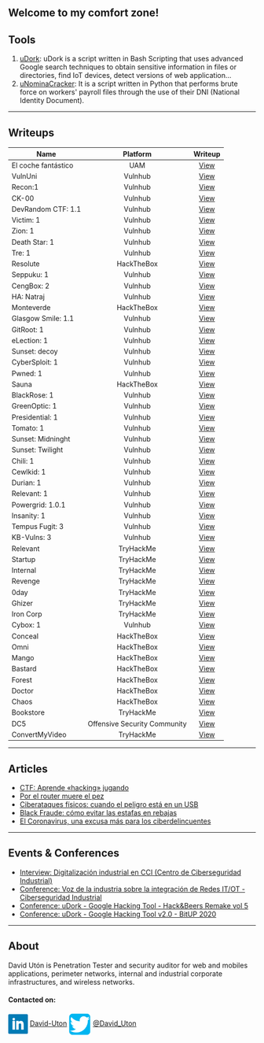 ## Welcome to my comfort zone!

## Tools
1. [uDork](https://github.com/m3n0sd0n4ld/uDork):
uDork is a script written in Bash Scripting that uses advanced Google search techniques to obtain sensitive information in files or directories, find IoT devices, detect versions of web application… 
2. [uNominaCracker](https://github.com/m3n0sd0n4ld/uNominaCracker): It is a script written in Python that performs brute force on workers' payroll files through the use of their DNI (National Identity Document).

---
## Writeups

| Name | Platform | Writeup |
| --- | :---: | :---: |
| El coche fantástico | UAM | [View](https://github.com/m3n0sd0n4ld/writeups/blob/master/pdfs/UAM%20-%20El%20coche%20fant%C3%A1stico%20-%20Episodio%201.pdf) |
| VulnUni | Vulnhub | [View](https://github.com/m3n0sd0n4ld/writeups/blob/master/pdfs/VulnUni%20-%20vulnhub.pdf) |
| Recon:1 | Vulnhub | [View](https://github.com/m3n0sd0n4ld/writeups/blob/master/pdfs/Recon-1%20-%20vulnhub.pdf) |
| CK-00 | Vulnhub | [View](https://github.com/m3n0sd0n4ld/writeups/blob/master/pdfs/CK-00%20-%20vulnhub.pdf) |
| DevRandom CTF: 1.1 | Vulnhub | [View](https://github.com/m3n0sd0n4ld/writeups/blob/master/pdfs/DevRandom%20CTF%201.1-%20vulnhub.pdf) |
| Victim: 1 | Vulnhub | [View](https://github.com/m3n0sd0n4ld/writeups/blob/master/pdfs/Victim-1%20-%20vulnhub.pdf) |
| Zion: 1 | Vulnhub | [View](https://github.com/m3n0sd0n4ld/writeups/blob/master/pdfs/Zion-1%20-%20vulnhub.pdf) |
| Death Star: 1 | Vulnhub | [View](https://github.com/m3n0sd0n4ld/writeups/blob/master/pdfs/Death%20Star-1%20-%20vulnhub.pdf) |
| Tre: 1 | Vulnhub | [View](https://github.com/m3n0sd0n4ld/writeups/blob/master/pdfs/Tre-1%20-%20vulnhub.pdf) |
| Resolute | HackTheBox | [View](https://github.com/m3n0sd0n4ld/writeups/blob/master/pdfs/Resolute%20-%20hackthebox.pdf) |
| Seppuku: 1 | Vulnhub | [View](https://github.com/m3n0sd0n4ld/writeups/blob/master/pdfs/Seppuku-1%20-%20vulnhub.pdf) |
| CengBox: 2 | Vulnhub | [View](https://github.com/m3n0sd0n4ld/writeups/blob/master/pdfs/CengBox-2%20-%20vulnhub.pdf) |
| HA: Natraj | Vulnhub | [View](https://www.hackingarticles.in/ha-natraj-vulnhub-walkthrough/) |
| Monteverde | HackTheBox | [View](https://www.hackingarticles.in/hack-the-box-monteverde-walkthrough/) |
| Glasgow Smile: 1.1 | Vulnhub | [View](https://www.hackingarticles.in/glasgow-smile-1-1-vulnhub-walkthrough/) |
| GitRoot: 1 | Vulnhub | [View](https://www.hackingarticles.in/gitroot-1-vulnhub-walkthrough/) |
| eLection: 1 | Vulnhub | [View](https://www.hackingarticles.in/election-1-vulnhub-walkthorugh/) |
| Sunset: decoy | Vulnhub | [View](https://www.hackingarticles.in/sunset-decoy-vulnhub-walkthrough/) |
| CyberSploit: 1 | Vulnhub | [View](https://www.hackingarticles.in/cybersploit-1-vulnhub-walkthrough/) |
| Pwned: 1 | Vulnhub | [View](https://www.hackingarticles.in/pwned-1-vulnhub-walkthorugh/) |
| Sauna | HackTheBox | [View](https://www.hackingarticles.in/hackthebox-sauna-walkthrough/) |
| BlackRose: 1 | Vulnhub | [View](https://www.hackingarticles.in/blackrose-1-vulnhub-walkthrough/) |
| GreenOptic: 1 | Vulnhub | [View](https://www.hackingarticles.in/greenoptic-1-vulnhub-walkthrough/)
| Presidential: 1 | Vulnhub | [View](https://www.hackingarticles.in/presidential-1-vulnhub-walkthrough/) |
| Tomato: 1 | Vulnhub | [View](https://www.hackingarticles.in/tomato-1-vulnhub-walkthrough/) |
| Sunset: Midninght | Vulnhub | [View](https://www.hackingarticles.in/sunset-midnight-vulnhub-walkthrough/) |
| Sunset: Twilight | Vulnhub | [View](https://www.hackingarticles.in/sunset-twilight-vulnhub-walkthrough/) |
| Chili: 1 | Vulnhub | [View](https://www.hackingarticles.in/chili-1-vulnhub-walkthrough/) |
| Cewlkid: 1 | Vulnhub | [View](https://www.hackingarticles.in/cewlkid-1-vulnhub-walkthrough/) |
| Durian: 1 | Vulnhub | [View](https://www.hackingarticles.in/durian-1-vulnhub-walkthrough/) |
| Relevant: 1 | Vulnhub | [View](https://www.hackingarticles.in/relevant-1-vulnhub-walkthrough/) |
| Powergrid: 1.0.1 | Vulnhub | [View](https://www.hackingarticles.in/powergrid-1-0-1-vulnhub-walkthrough/) |
| Insanity: 1 | Vulnhub | [View](https://www.hackingarticles.in/insanity-1-vulnhub-walkthrough/) |
| Tempus Fugit: 3 | Vulnhub | [View](https://www.hackingarticles.in/tempus-fugit-3-vulnhub-walkthrough/) |
| KB-Vulns: 3 | Vulnhub | [View](https://www.hackingarticles.in/kb-vuln-3-vulnhub-walkthrough/) |
| Relevant | TryHackMe | [View](https://www.hackingarticles.in/relevant-tryhackme-walkthrough/) |
| Startup | TryHackMe | [View](https://www.hackingarticles.in/startup-tryhackme-walkthrough/) |
| Internal | TryHackMe | [View](https://www.hackingarticles.in/internal-tryhackme-walkthrough/) |
| Revenge | TryHackMe | [View](https://www.hackingarticles.in/revenge-tryhackme-walkthrough/) |
| 0day | TryHackMe | [View](https://www.hackingarticles.in/0day-tryhackme-walkthrough/) |
| Ghizer | TryHackMe | [View](https://www.hackingarticles.in/ghizer-tryhackme-walkthrough/) |
| Iron Corp | TryHackMe | [View](https://www.hackingarticles.in/iron-corp-tryhackme-walkthrough/) |
| Cybox: 1 | Vulnhub | [View](https://www.hackingarticles.in/cybox-1-vulnhub-walkthrough/) |
| Conceal | HackTheBox | [View](https://www.hackingarticles.in/conceal-hackthebox-walkthrough/) |
| Omni | HackTheBox | [View](https://www.hackingarticles.in/omni-hackthebox-walkthrough/) |
| Mango | HackTheBox | [View](https://www.hackingarticles.in/mango-hackthebox-walkthrough/) |
| Bastard | HackTheBox | [View](https://www.hackingarticles.in/bastard-hackthebox-walkthrough/) |
| Forest | HackTheBox | [View](https://www.hackingarticles.in/forest-hackthebox-walkthrough/) |
| Doctor | HackTheBox | [View](https://www.hackingarticles.in/doctor-hackthebox-walkthrough/) |
| Chaos | HackTheBox | [View](https://www.hackingarticles.in/chaos-hackthebox-walkthrough/) |
| Bookstore | TryHackMe | [View](https://m3n0sd0n4ld.github.io/thm/Bookstore/) |
| DC5 | Offensive Security Community | [View](https://m3n0sd0n4ld.github.io/OSC/DC5/) |
| ConvertMyVideo | TryHackMe | [View](https://m3n0sd0n4ld.github.io/thm/ConvertMyVideo/) |

---
## Articles
* [CTF: Aprende «hacking» jugando](https://www.sothis.tech/capture-the-flag-aprende-hacking-jugando/)
* [Por el router muere el pez](https://www.sothis.tech/por-el-router-muere-el-pez/)
* [Ciberataques físicos: cuando el peligro está en un USB](https://www.sothis.tech/sistemas-de-control-industrial/)
* [Black Fraude: cómo evitar las estafas en rebajas](https://www.sothis.tech/black-fraude-como-evitar-las-estafas-en-rebajas/)
* [El Coronavirus, una excusa más para los ciberdelincuentes](https://www.sothis.tech/ciberseguridad-aplicada-al-coronavirus/)

---
## Events & Conferences

* [Interview: Digitalización industrial en CCI (Centro de Ciberseguridad Industrial)](https://vimeo.com/431392473)
* [Conference: Voz de la industria sobre la integración de Redes IT/OT - Ciberseguridad Industrial](https://t.co/dXTbGuI56n?amp=1)
* [Conference: uDork - Google Hacking Tool - Hack&Beers Remake vol 5](https://t.co/ZlkglPYsvN?amp=1)
* [Conference: uDork - Google Hacking Tool v2.0 - BitUP 2020](https://youtu.be/zzcUdmpo6ow)

---
## About

David Utón is Penetration Tester and security auditor for web and mobiles applications, perimeter networks, internal and industrial corporate infrastructures, and wireless networks.

#### Contacted on:

<img src='imgs/linkedin.png' width='40' align='center'> [David-Uton](https://www.linkedin.com/in/david-uton/)
<img src='imgs/twitter.png' width='45' align='center'> [@David_Uton](https://twitter.com/David_Uton)
